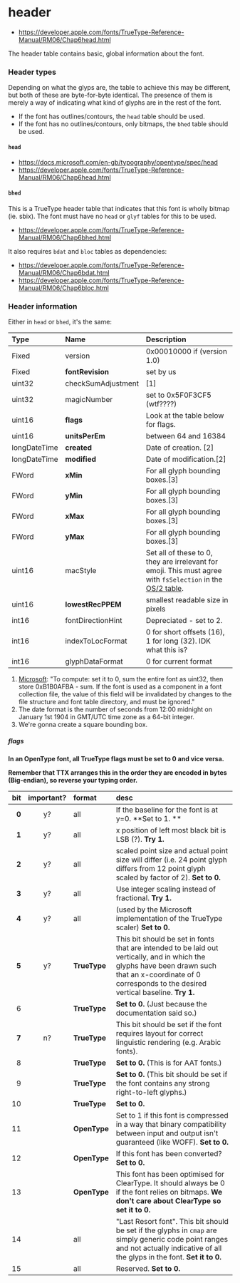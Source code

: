 # header

- https://developer.apple.com/fonts/TrueType-Reference-Manual/RM06/Chap6head.html

The header table contains basic, global information about the font.


### Header types
Depending on what the glyps are, the table to achieve this may be different, but both of these are byte-for-byte identical. The presence of them is merely a way of indicating what kind of glyphs are in the rest of the font.

- If the font has outlines/contours, the `head` table should be used.
- If the font has no outlines/contours, only bitmaps, the `bhed` table should be used.


#### `head`
- https://docs.microsoft.com/en-gb/typography/opentype/spec/head
- https://developer.apple.com/fonts/TrueType-Reference-Manual/RM06/Chap6head.html

#### `bhed`
This is a TrueType header table that indicates that this font is wholly bitmap (ie. sbix). The font must have no `head` or `glyf` tables for this to be used.

- https://developer.apple.com/fonts/TrueType-Reference-Manual/RM06/Chap6bhed.html

It also requires `bdat` and `bloc` tables as dependencies:

- https://developer.apple.com/fonts/TrueType-Reference-Manual/RM06/Chap6bdat.html
- https://developer.apple.com/fonts/TrueType-Reference-Manual/RM06/Chap6bloc.html


### Header information

Either in `head` or `bhed`, it's the same:

| Type     | Name    | Description |
|:--------|:--------|:---------|
| Fixed	| version	| 0x00010000 if (version 1.0) |
| Fixed	| **fontRevision**	| set by us |
| uint32	| checkSumAdjustment |	[1] |
| uint32	| magicNumber	| set to 0x5F0F3CF5 (wtf????) |
| uint16	| **flags**	| Look at the table below for flags. |
| uint16 | **unitsPerEm** | between 64 and 16384 |
| longDateTime | **created**	| Date of creation. [2] |
| longDateTime	| **modified**	| Date of modification.[2] |
| FWord | **xMin** | For all glyph bounding boxes.[3] |
| FWord | **yMin** | For all glyph bounding boxes.[3] |
| FWord | **xMax** | For all glyph bounding boxes.[3] |
| FWord | **yMax** | For all glyph bounding boxes.[3] |
| uint16 | macStyle | Set all of these to 0, they are irrelevant for emoji. This must agree with `fsSelection` in the [OS/2 table](os_2.md). |
| uint16 | **lowestRecPPEM** | smallest readable size in pixels |
| int16 | fontDirectionHint | Depreciated - set to 2. |
| int16 | indexToLocFormat | 0 for short offsets (16), 1 for long (32). IDK what this is? |
| int16 | glyphDataFormat | 0 for current format |

1. [Microsoft](https://docs.microsoft.com/en-gb/typography/opentype/spec/head): "To compute: set it to 0, sum the entire font as uint32, then store 0xB1B0AFBA - sum. If the font is used as a component in a font collection file, the value of this field will be invalidated by changes to the file structure and font table directory, and must be ignored."
1. The date format is the number of seconds from 12:00 midnight on January 1st 1904 in GMT/UTC time zone as a 64-bit integer.
2. We're gonna create a square bounding box.


##### flags

**In an OpenType font, all TrueType flags must be set to 0 and vice versa.**

**Remember that TTX arranges this in the order they are encoded in bytes (Big-endian), so reverse your typing order.**

| bit | important? | format | desc  |
|---:|:---:|:-----|:-----|
| **0** | y? | all | If the baseline for the font is at y=0. **Set to 1. **|
| **1** | y? | all |x position of left most black bit is LSB (?). **Try 1.** |
| **2** | y? | all |scaled point size and actual point size will differ (i.e. 24 point glyph differs from 12 point glyph scaled by factor of 2). **Set to 0.**  |
| **3** | y? | all | Use integer scaling instead of fractional. **Try 1.** |
| **4** | y? | all |(used by the Microsoft implementation of the TrueType scaler) **Set to 0.** |
| **5** | y? | **TrueType** |This bit should be set in fonts that are intended to be laid out vertically, and in which the glyphs have been drawn such that an x-coordinate of 0 corresponds to the desired vertical baseline. **Try 1.** |
| 6 |  | **TrueType** | **Set to 0.** (Just because the documentation said so.) |
| **7** | n? | **TrueType** | This bit should be set if the font requires layout for correct linguistic rendering (e.g. Arabic fonts). |
| 8 |  | **TrueType** | **Set to 0.** (This is for AAT fonts.) |
| 9 |  | **TrueType** | **Set to 0.** (This bit should be set if the font contains any strong right-to-left glyphs.) |
| 10 |  | **TrueType** | **Set to 0.** |
| 11 |  | **OpenType** | Set to 1 if this font is compressed in a way that binary compatibility between input and output isn't guaranteed (like WOFF). **Set to 0.** |
| 12 |  | **OpenType** | If this font has been converted? **Set to 0.** |
| 13 |  | **OpenType** | This font has been optimised for ClearType. It should always be 0 if the font relies on bitmaps. **We don't care about ClearType so set it to 0.** |
| 14 | | all | "Last Resort font". This bit should be set if the glyphs in `cmap` are simply generic code point ranges and not actually indicative of all the glyps in the font. **Set it to 0.**
| 15 | | all | Reserved. **Set to 0.** |

